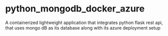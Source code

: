 # python_mongodb_docker_azure
A containerized lightweight application that integrates python flask rest api, that uses mongo dB as its database along with its azure deployment setup 
